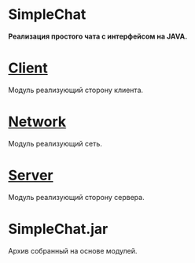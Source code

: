 # SimpleChat
<b>Реализация простого чата с интерфейсом на JAVA.</b>
# <a href="https://github.com/deznod/SimpleChat/tree/master/Client">Client</a>
Модуль реализующий сторону клиента.
# <a href="https://github.com/deznod/SimpleChat/tree/master/Network">Network</a>
Модуль реализующий сеть.
# <a href="https://github.com/deznod/SimpleChat/tree/master/Server"> Server</a>
Модуль реализующий сторону сервера.
# SimpleChat.jar
Архив собранный на основе модулей.
